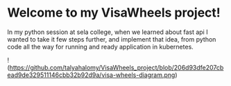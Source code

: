 # Welcome to my VisaWheels project!

In my python session at sela college, when we learned about fast api I wanted to take it few steps further, and implement that 
idea, from python code all the way for running and ready application in kubernetes.

!(https://github.com/talyahalomy/VisaWheels_project/blob/206d93dfe207cbead9de329511146cbb32b92d9a/visa-wheels-diagram.png)
